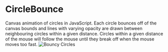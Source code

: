 # CircleBounce

Canvas animation of circles in JavaScript. Each circle bounces off of the canvas bounds and lines with varying opacity are drawn between neighbouring circles within a given distance. Circles within a given distance of the mouse will follow the mouse until they break off when the mouse moves too fast.
![Bouncy Circles](https://i.imgur.com/ABLX7aL.png)

